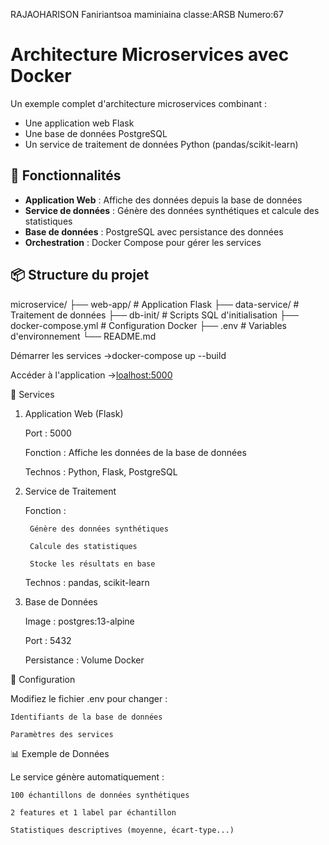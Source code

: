 RAJAOHARISON Faniriantsoa maminiaina 
classe:ARSB
Numero:67
# Architecture Microservices avec Docker

Un exemple complet d'architecture microservices combinant :
- Une application web Flask
- Une base de données PostgreSQL
- Un service de traitement de données Python (pandas/scikit-learn)

## 🚀 Fonctionnalités

- **Application Web** : Affiche des données depuis la base de données
- **Service de données** : Génère des données synthétiques et calcule des statistiques
- **Base de données** : PostgreSQL avec persistance des données
- **Orchestration** : Docker Compose pour gérer les services

## 📦 Structure du projet
microservice/
├── web-app/ # Application Flask
├── data-service/ # Traitement de données
├── db-init/ # Scripts SQL d'initialisation
├── docker-compose.yml # Configuration Docker
├── .env # Variables d'environnement
└── README.md

Démarrer les services 
->docker-compose up --build

Accéder à l'application
->[loalhost:5000](http://localhost:5000)

🌟 Services
1. Application Web (Flask)

    Port : 5000

    Fonction : Affiche les données de la base de données

    Technos : Python, Flask, PostgreSQL

2. Service de Traitement

    Fonction :

        Génère des données synthétiques

        Calcule des statistiques

        Stocke les résultats en base

    Technos : pandas, scikit-learn

3. Base de Données

    Image : postgres:13-alpine

    Port : 5432

    Persistance : Volume Docker

🔧 Configuration

Modifiez le fichier .env pour changer :

    Identifiants de la base de données

    Paramètres des services

📊 Exemple de Données

Le service génère automatiquement :

    100 échantillons de données synthétiques

    2 features et 1 label par échantillon

    Statistiques descriptives (moyenne, écart-type...)
